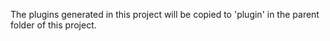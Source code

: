 The plugins generated in this project will be copied to 'plugin' in the parent folder of this project.